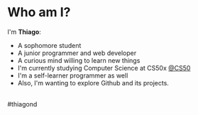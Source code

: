 <h1><strong>Who am I?</strong></h1>

I'm <strong>Thiago</strong>: 

<ul>
    <li>A sophomore student</li> 
    <li>A junior programmer and web developer</li>
    <li>A curious mind willing to learn new things</li>
    <li>I'm currently studying Computer Science at CS50x <a href="https://github.com/cs50">@CS50</a></li>
    <li>I'm a self-learner programmer as well</li>
    <li>Also, I'm wanting to explore Github and its projects.</li>
</ul>
<br>
#thiagond